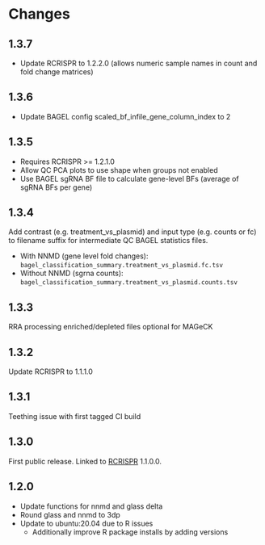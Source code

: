 # Changes

## 1.3.7

- Update RCRISPR to 1.2.2.0 (allows numeric sample names in count and fold change matrices)

## 1.3.6

- Update BAGEL config scaled_bf_infile_gene_column_index to 2

## 1.3.5

- Requires RCRISPR >= 1.2.1.0
- Allow QC PCA plots to use shape when groups not enabled
- Use BAGEL sgRNA BF file to calculate gene-level BFs (average of sgRNA BFs per gene)

## 1.3.4

Add contrast (e.g. treatment_vs_plasmid) and input type (e.g. counts or fc) to filename suffix for intermediate QC BAGEL statistics files.

- With NNMD (gene level fold changes): `bagel_classification_summary.treatment_vs_plasmid.fc.tsv`
- Without NNMD (sgrna counts): `bagel_classification_summary.treatment_vs_plasmid.counts.tsv`

## 1.3.3

RRA processing enriched/depleted files optional for MAGeCK

## 1.3.2

Update RCRISPR to 1.1.1.0

## 1.3.1

Teething issue with first tagged CI build

## 1.3.0

First public release.  Linked to [RCRISPR](https://github.com/cancerit/RCRISPR) 1.1.0.0.

## 1.2.0

- Update functions for nnmd and glass delta
- Round glass and nnmd to 3dp
- Update to ubuntu:20.04 due to R issues
  - Additionally improve R package installs by adding versions
